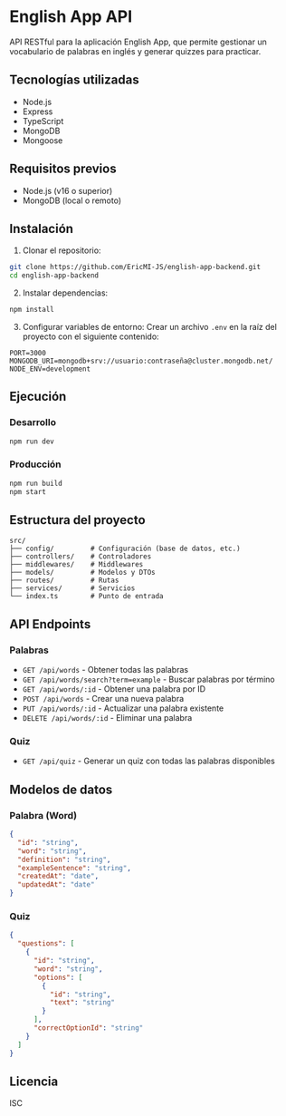 # English App API

API RESTful para la aplicación English App, que permite gestionar un vocabulario de palabras en inglés y generar quizzes para practicar.

## Tecnologías utilizadas

- Node.js
- Express
- TypeScript
- MongoDB
- Mongoose

## Requisitos previos

- Node.js (v16 o superior)
- MongoDB (local o remoto)

## Instalación

1. Clonar el repositorio:
```bash
git clone https://github.com/EricMI-JS/english-app-backend.git
cd english-app-backend
```

2. Instalar dependencias:
```bash
npm install
```

3. Configurar variables de entorno:
Crear un archivo `.env` en la raíz del proyecto con el siguiente contenido:
```
PORT=3000
MONGODB_URI=mongodb+srv://usuario:contraseña@cluster.mongodb.net/
NODE_ENV=development
```

## Ejecución

### Desarrollo
```bash
npm run dev
```

### Producción
```bash
npm run build
npm start
```

## Estructura del proyecto

```
src/
├── config/         # Configuración (base de datos, etc.)
├── controllers/    # Controladores
├── middlewares/    # Middlewares
├── models/         # Modelos y DTOs
├── routes/         # Rutas
├── services/       # Servicios
└── index.ts        # Punto de entrada
```

## API Endpoints

### Palabras

- `GET /api/words` - Obtener todas las palabras
- `GET /api/words/search?term=example` - Buscar palabras por término
- `GET /api/words/:id` - Obtener una palabra por ID
- `POST /api/words` - Crear una nueva palabra
- `PUT /api/words/:id` - Actualizar una palabra existente
- `DELETE /api/words/:id` - Eliminar una palabra

### Quiz

- `GET /api/quiz` - Generar un quiz con todas las palabras disponibles

## Modelos de datos

### Palabra (Word)

```json
{
  "id": "string",
  "word": "string",
  "definition": "string",
  "exampleSentence": "string",
  "createdAt": "date",
  "updatedAt": "date"
}
```

### Quiz

```json
{
  "questions": [
    {
      "id": "string",
      "word": "string",
      "options": [
        {
          "id": "string",
          "text": "string"
        }
      ],
      "correctOptionId": "string"
    }
  ]
}
```

## Licencia

ISC 